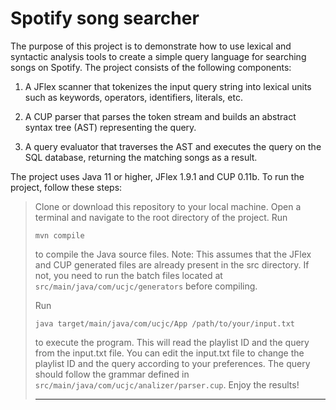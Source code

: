 # Spotify song searcher

The purpose of this project is to demonstrate how to use lexical and syntactic analysis tools to create a simple query language for searching songs on Spotify. The project consists of the following components:

1. A JFlex scanner that tokenizes the input query string into lexical units such as keywords, operators, identifiers, literals, etc.

2. A CUP parser that parses the token stream and builds an abstract syntax tree (AST) representing the query.

3. A query evaluator that traverses the AST and executes the query on the SQL database, returning the matching songs as a result.

The project uses Java 11 or higher, JFlex 1.9.1 and CUP 0.11b. To run the project, follow these steps:

> Clone or download this repository to your local machine.
> Open a terminal and navigate to the root directory of the project.
> Run
>
> ```
> mvn compile
> ```
> to compile the Java source files. Note: This assumes that the JFlex and CUP generated files are already present in the src directory. If not, you need to run the batch files located at `src/main/java/com/ucjc/generators` before compiling.
>
> Run
>
> ```
> java target/main/java/com/ucjc/App /path/to/your/input.txt
> ```
> to execute the program. This will read the playlist ID and the query from the input.txt file. You can edit the input.txt file to change the playlist ID and the query according to your preferences. The query should follow the grammar defined in `src/main/java/com/ucjc/analizer/parser.cup`.
> Enjoy the results!
>
> ---
